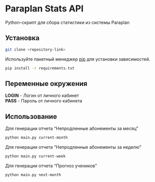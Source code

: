 # Paraplan Stats API

Python-скрипт для сбора статистики из системы Paraplan

## Установка

```bash
git clone <repository-link>
```

Используйте пакетный менеджер [pip](https://pip.pypa.io/en/stable/) для установки зависимостей.

```bash
pip install -r requirements.txt
```

## Переменные окружения

**LOGIN** - Логин от личного кабинет \
**PASS** - Пароль от личного кабинета

## Использование

Для генерации отчета “Непродленные абонементы за месяц”

```bash
python main.py current-month
```

Для генерации отчета “Непродленные абонементы за неделю”

```bash
python main.py current-week
```

Для генерации отчета “Прогноз учеников”

```bash
python main.py next-month
```
